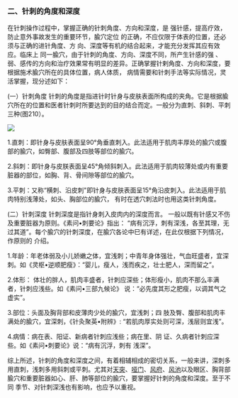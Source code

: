 ### 二、针刺的角度和深度

在针刺操作过程中，掌握正确的针刺角度、方向和深度，是 强针感，提高疗效，防止意外事故发生的重要环节，腧穴定位 的正确，不应仅限于体表的位置，还必须与正确的进针角度、方 向、深度等有机的结合起来，才能充分发挥其应有效应。临床上 同一腧穴，由于针刺的角度、方向、深度不同，所产生针感的强 、弱、感传的方向和治疗效果常有明显的差异。正确掌握针剌角度、方向和深度，要根据施术腧穴所在的具体位置，病人体质， 病情需要和针刺手法等实际情况，灵活掌握，现分述如下：

(一）针刺角度   针刺的角度是指进针时针身与皮肤表面所构成的夹角。它是根据腧穴所在的位置和医者针刺时所要达到的目的结合而定。一般分为直刺、斜刺、平刺三种(图210）。

![](img/图210.jpg)

1.直刺：即针身与皮肤表面呈90°角垂直刺入。此法适用于肌肉丰厚处的腧穴或腹部的腧穴，如臀部、腹部及四肢等部位的腧穴。

2.斜刺：即针身与皮朕表面呈45°角倾斜刺入。此法适用于肌肉较薄处或内有重要脏器的部位，如胸、背、骨间隙等部位的腧穴。

3.平刺：又称“横刺、沿皮刺"即针身与皮肤表面呈15°角沿皮刺入。此法适用于肌肉特别浅薄处，如头、胸部位的腧穴， 有时在透穴刺法时也用这类针刺角度。

(二）针刺深度   针刺深度是指针身刺入皮肉内的深度而言。 一般以既有针感又不伤及重要脏器为原则。《素问•刺要论》指出： “病有沉浮，刺有深浅，各至其理，无过其道”。每个腧穴的针刺深度，在腧穴各论中巳有详述，在此仅根据下列情况，作原则的 介绍。

1.年龄：年老体弱及小儿娇嫩之体，宜浅刺；中青年身体强壮，气血旺盛者，宜深刺。如《灵枢•逆顺肥瘦》：“婴儿，瘦人，浅而疾之，壮士肥人，深而留之”。

2.体形： 体壮的胖人，肌肉丰盛者，针刺应深些；体形瘦小，肌肉不那么丰满者，针刺应浅些。如《素问•三部九候论》 说：“必先度其形之肥瘦，以调其气之虚实”。

3.部位：头面及胸背部和皮薄肉少处的腧穴，宜浅刺；四 肢及臀、腹部和肌肉丰满处的腧穴，宜深刺，《针灸聚英•附辨》: “若肌肉厚实处则可深，浅层则宜浅”。

4.病情：病在表、阳证、新病者针刺应浅些；病在里、阴 证、久病者针刺应深些。如《素问•刺要论》说：“病有沉浮，刺有 浅深”。

综上所述，针刺的角度和深度之间，有着相辅相成的密切关系，一般来讲，深刺多用直刺，浅刺多用斜刺或平刺。尤其对[天突](https://www.gmzyjc.com/read/zjs/zjs3.2.1-0.1.1.3.20.1.md)、[哑门](https://www.gmzyjc.com/read/zjs/zjs3.2.2-0.0.1.3.15.md)、[风府](https://www.gmzyjc.com/read/zjs/zjs3.2.2-0.0.1.3.16.md)、[风池](https://www.gmzyjc.com/read/zjs/zjs3.1.9-12-0.0.3.3.20.md)以及眼区、胸背部腧穴和重要脏器如心、肝、肺等部位的腧穴，要掌握好针刺的角度和深度。至于不同 季节、对针刺深浅也有影响，也应予以重视。
